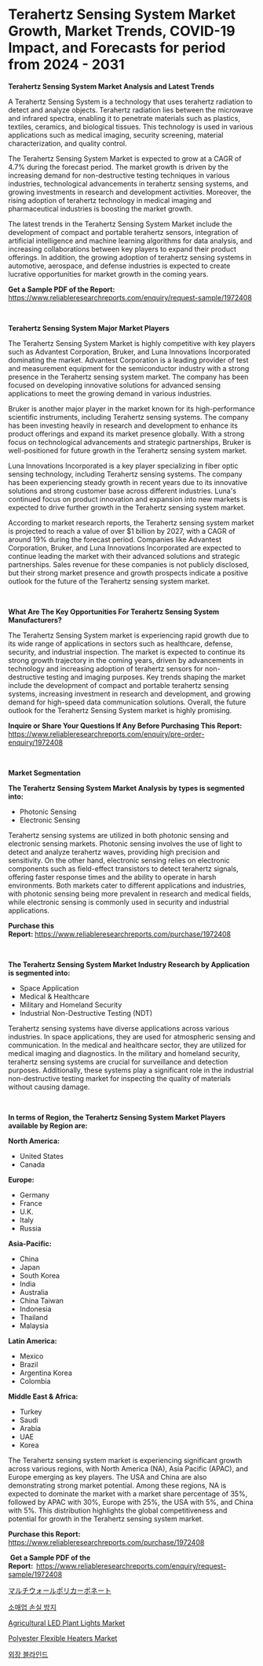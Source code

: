 <p><h1>Terahertz Sensing System Market Growth, Market Trends, COVID-19 Impact, and Forecasts for period from 2024 - 2031</h1></p><p><strong>Terahertz Sensing System Market Analysis and Latest Trends</strong></p>
<p><p>A Terahertz Sensing System is a technology that uses terahertz radiation to detect and analyze objects. Terahertz radiation lies between the microwave and infrared spectra, enabling it to penetrate materials such as plastics, textiles, ceramics, and biological tissues. This technology is used in various applications such as medical imaging, security screening, material characterization, and quality control.</p><p>The Terahertz Sensing System Market is expected to grow at a CAGR of 4.7% during the forecast period. The market growth is driven by the increasing demand for non-destructive testing techniques in various industries, technological advancements in terahertz sensing systems, and growing investments in research and development activities. Moreover, the rising adoption of terahertz technology in medical imaging and pharmaceutical industries is boosting the market growth.</p><p>The latest trends in the Terahertz Sensing System Market include the development of compact and portable terahertz sensors, integration of artificial intelligence and machine learning algorithms for data analysis, and increasing collaborations between key players to expand their product offerings. In addition, the growing adoption of terahertz sensing systems in automotive, aerospace, and defense industries is expected to create lucrative opportunities for market growth in the coming years.</p></p>
<p><strong>Get a Sample PDF of the Report:&nbsp;</strong> <a href="https://www.reliableresearchreports.com/enquiry/request-sample/1972408">https://www.reliableresearchreports.com/enquiry/request-sample/1972408</a></p>
<p>&nbsp;</p>
<p><strong>Terahertz Sensing System Major Market Players</strong></p>
<p><p>The Terahertz Sensing System Market is highly competitive with key players such as Advantest Corporation, Bruker, and Luna Innovations Incorporated dominating the market. Advantest Corporation is a leading provider of test and measurement equipment for the semiconductor industry with a strong presence in the Terahertz sensing system market. The company has been focused on developing innovative solutions for advanced sensing applications to meet the growing demand in various industries.</p><p>Bruker is another major player in the market known for its high-performance scientific instruments, including Terahertz sensing systems. The company has been investing heavily in research and development to enhance its product offerings and expand its market presence globally. With a strong focus on technological advancements and strategic partnerships, Bruker is well-positioned for future growth in the Terahertz sensing system market.</p><p>Luna Innovations Incorporated is a key player specializing in fiber optic sensing technology, including Terahertz sensing systems. The company has been experiencing steady growth in recent years due to its innovative solutions and strong customer base across different industries. Luna's continued focus on product innovation and expansion into new markets is expected to drive further growth in the Terahertz sensing system market.</p><p>According to market research reports, the Terahertz sensing system market is projected to reach a value of over $1 billion by 2027, with a CAGR of around 19% during the forecast period. Companies like Advantest Corporation, Bruker, and Luna Innovations Incorporated are expected to continue leading the market with their advanced solutions and strategic partnerships. Sales revenue for these companies is not publicly disclosed, but their strong market presence and growth prospects indicate a positive outlook for the future of the Terahertz sensing system market.</p></p>
<p>&nbsp;</p>
<p><strong>What Are The Key Opportunities For Terahertz Sensing System Manufacturers?</strong></p>
<p><p>The Terahertz Sensing System market is experiencing rapid growth due to its wide range of applications in sectors such as healthcare, defense, security, and industrial inspection. The market is expected to continue its strong growth trajectory in the coming years, driven by advancements in technology and increasing adoption of terahertz sensors for non-destructive testing and imaging purposes. Key trends shaping the market include the development of compact and portable terahertz sensing systems, increasing investment in research and development, and growing demand for high-speed data communication solutions. Overall, the future outlook for the Terahertz Sensing System market is highly promising.</p></p>
<p><strong>Inquire or Share Your Questions If Any Before Purchasing This Report:</strong> <a href="https://www.reliableresearchreports.com/enquiry/pre-order-enquiry/1972408">https://www.reliableresearchreports.com/enquiry/pre-order-enquiry/1972408</a></p>
<p>&nbsp;</p>
<p><strong>Market Segmentation</strong></p>
<p><strong>The Terahertz Sensing System Market Analysis by types is segmented into:</strong></p>
<p><ul><li>Photonic Sensing</li><li>Electronic Sensing</li></ul></p>
<p><p>Terahertz sensing systems are utilized in both photonic sensing and electronic sensing markets. Photonic sensing involves the use of light to detect and analyze terahertz waves, providing high precision and sensitivity. On the other hand, electronic sensing relies on electronic components such as field-effect transistors to detect terahertz signals, offering faster response times and the ability to operate in harsh environments. Both markets cater to different applications and industries, with photonic sensing being more prevalent in research and medical fields, while electronic sensing is commonly used in security and industrial applications.</p></p>
<p><strong>Purchase this Report:&nbsp;</strong><a href="https://www.reliableresearchreports.com/purchase/1972408">https://www.reliableresearchreports.com/purchase/1972408</a></p>
<p>&nbsp;</p>
<p><strong>The Terahertz Sensing System Market Industry Research by Application is segmented into:</strong></p>
<p><ul><li>Space Application</li><li>Medical & Healthcare</li><li>Military and Homeland Security</li><li>Industrial Non-Destructive Testing (NDT)</li></ul></p>
<p><p>Terahertz sensing systems have diverse applications across various industries. In space applications, they are used for atmospheric sensing and communication. In the medical and healthcare sector, they are utilized for medical imaging and diagnostics. In the military and homeland security, terahertz sensing systems are crucial for surveillance and detection purposes. Additionally, these systems play a significant role in the industrial non-destructive testing market for inspecting the quality of materials without causing damage.</p></p>
<p>&nbsp;</p>
<p><strong>In terms of Region, the Terahertz Sensing System Market Players available by Region are:</strong></p>
<p>
    <p> <strong> North America: </strong>
        <ul>
            <li>United States</li>
            <li>Canada</li>
        </ul>
        </p> 
    <p> <strong> Europe: </strong>
        <ul>
            <li>Germany</li>
            <li>France</li>
            <li>U.K.</li>
            <li>Italy</li>
            <li>Russia</li>
        </ul>
        </p> 
    <p> <strong> Asia-Pacific: </strong>
        <ul>
            <li>China</li>
            <li>Japan</li>
            <li>South Korea</li>
            <li>India</li>
            <li>Australia</li>
            <li>China Taiwan</li>
            <li>Indonesia</li>
            <li>Thailand</li>
            <li>Malaysia</li>
        </ul>
        </p> 
    <p> <strong> Latin America: </strong>
        <ul>
            <li>Mexico</li>
            <li>Brazil</li>
            <li>Argentina Korea</li>
            <li>Colombia</li>
        </ul>
        </p> 
    <p> <strong> Middle East & Africa: </strong>
        <ul>
            <li>Turkey</li>
            <li>Saudi</li>
            <li>Arabia</li>
            <li>UAE</li>
            <li>Korea</li>
        </ul>
    </p>
    </p>
<p><p>The Terahertz sensing system market is experiencing significant growth across various regions, with North America (NA), Asia Pacific (APAC), and Europe emerging as key players. The USA and China are also demonstrating strong market potential. Among these regions, NA is expected to dominate the market with a market share percentage of 35%, followed by APAC with 30%, Europe with 25%, the USA with 5%, and China with 5%. This distribution highlights the global competitiveness and potential for growth in the Terahertz sensing system market.</p></p>
<p><strong>Purchase this Report: </strong><a href="https://www.reliableresearchreports.com/purchase/1972408">https://www.reliableresearchreports.com/purchase/1972408</a></p>
<p>&nbsp;<strong>Get a Sample PDF of the Report:&nbsp;&nbsp;</strong><a href="https://www.reliableresearchreports.com/enquiry/request-sample/1972408">https://www.reliableresearchreports.com/enquiry/request-sample/1972408</a></p>
<p><strong></strong></p>
<p><p><a href="https://medium.com/@rusty-marie2024/%E3%83%9E%E3%83%AB%E3%83%81%E3%82%A6%E3%82%A9%E3%83%BC%E3%83%AB%E3%83%9D%E3%83%AA%E3%82%AB%E3%83%BC%E3%83%9C%E3%83%8D%E3%83%BC%E3%83%88%E5%B8%82%E5%A0%B4-%E7%A8%AE%E9%A1%9E-%E3%82%A2%E3%83%97%E3%83%AA%E3%82%B1%E3%83%BC%E3%82%B7%E3%83%A7%E3%83%B3-%E3%81%8A%E3%82%88%E3%81%B3%E5%9C%B0%E7%90%86%E3%81%AB%E3%82%88%E3%82%8B%E5%8C%85%E6%8B%AC%E7%9A%84%E3%81%AA%E8%A9%95%E4%BE%A1-a893e018748c">マルチウォールポリカーボネート</a></p><p><a href="https://github.com/WilburKihn5676/Market-Research-Report-List-1/blob/main/386306513181.md">소매업 손실 방지</a></p><p><a href="https://github.com/jj19131/Market-Research-Report-List-2/blob/main/agricultural-led-plant-lights-market.md">Agricultural LED Plant Lights Market</a></p><p><a href="https://github.com/marloy8/Market-Research-Report-List-3/blob/main/polyester-flexible-heaters-market.md">Polyester Flexible Heaters Market</a></p><p><a href="https://github.com/wallacBahrtyinger567686/Market-Research-Report-List-1/blob/main/484832513182.md">외장 블라인드</a></p></p>
